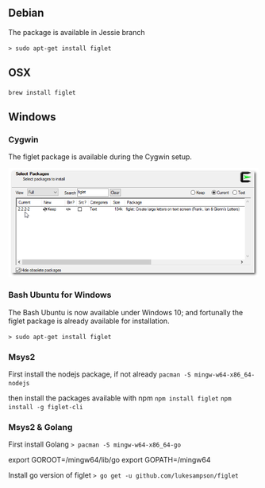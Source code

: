 

## Debian

The package is available in Jessie branch

``> sudo apt-get install figlet``



## OSX

``brew install figlet``




## Windows

###  Cygwin

The figlet package is available during the Cygwin setup.

![figlet installation](./MD-resources/Cygwin-figlet-installation.png)

### Bash Ubuntu for Windows

The Bash Ubuntu is now available under Windows 10; and fortunally the figlet package is already available for installation.

``> sudo apt-get install figlet``

### Msys2

First install the nodejs package, if not already
``pacman -S mingw-w64-x86_64-nodejs``

then install the packages available with npm
``npm install figlet``
``npm install -g figlet-cli``

### Msys2 & Golang
First install Golang
``> pacman -S mingw-w64-x86_64-go``

export GOROOT=/mingw64/lib/go
export GOPATH=/mingw64


Install go version of figlet
``> go get -u github.com/lukesampson/figlet``
